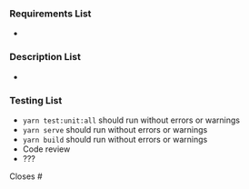 ### Requirements List
-

### Description List
-

### Testing List
- `yarn test:unit:all` should run without errors or warnings
- `yarn serve` should run without errors or warnings
- `yarn build` should run without errors or warnings
- Code review
- ???

Closes #
